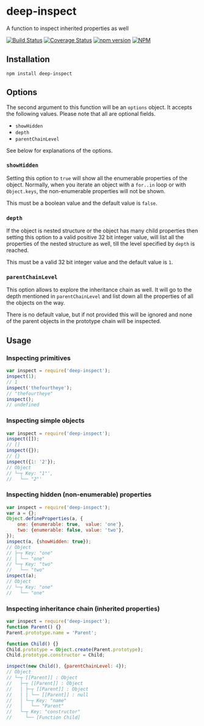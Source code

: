 # deep-inspect
A function to inspect inherited properties as well

[![Build
Status](https://travis-ci.org/thefourtheye/deep-inspect.svg?branch=master)](https://travis-ci.org/thefourtheye/deep-inspect)
[![Coverage
Status](https://coveralls.io/repos/thefourtheye/deep-inspect/badge.svg?branch=master&service=github)](https://coveralls.io/github/thefourtheye/deep-inspect?branch=master)
[![npm version](https://badge.fury.io/js/deep-inspect.svg)](https://badge.fury.io/js/deep-inspect)
[![NPM](https://nodei.co/npm/deep-inspect.png?downloads=true&downloadRank=true&stars=true)](https://nodei.co/npm/deep-inspect)

## Installation

    npm install deep-inspect

## Options

The second argument to this function will be an `options` object. It
accepts the following values. Please note that all are optional fields.

* `showHidden`
* `depth`
* `parentChainLevel`

See below for explanations of the options.

### `showHidden`

Setting this option to `true` will show all the enumerable properties of the
object. Normally, when you iterate an object with a `for..in` loop or with
`Object.keys`, the non-enumerable properties will not be shown.

This must be a boolean value and the default value is `false`.

### `depth`

If the object is nested structure or the object has many child properties then
setting this option to a valid positive 32 bit integer value, will list all the
properties of the nested structure as well, till the level specified by `depth`
is reached.

This must be a valid 32 bit integer value and the default value is `1`.

### `parentChainLevel`

This option allows to explore the inheritance chain as well. It will go to the
depth mentioned in `parentChainLevel` and list down all the properties of all
the objects on the way.

There is no default value, but if not provided this will be ignored and none of
the parent objects in the prototype chain will be inspected.

## Usage

### Inspecting primitives

```js
var inspect = require('deep-inspect');
inspect(1);
// 1
inspect('thefourtheye');
// "thefourtheye"
inspect();
// undefined
```

### Inspecting simple objects

```js
var inspect = require('deep-inspect');
inspect([]);
// []
inspect({});
// {}
inspect({1: '2'});
// Object
// └─┬ Key: "1"',
//   └── "2"'
```

### Inspecting hidden (non-enumerable) properties

```js
var inspect = require('deep-inspect');
var a = {};
Object.defineProperties(a, {
    one: {enumerable: true,  value: 'one'},
    two: {enumerable: false, value: 'two'},
});
inspect(a, {showHidden: true});
// Object
// ├─┬ Key: "one"
// │ └── "one"
// └─┬ Key: "two"
//   └── "two"
inspect(a);
// Object
// └─┬ Key: "one"
//   └── "one"
```

### Inspecting inheritance chain (inherited properties)

```js
var inspect = require('deep-inspect');
function Parent() {}
Parent.prototype.name = 'Parent';

function Child() {}
Child.prototype = Object.create(Parent.prototype);
Child.prototype.constructor = Child;

inspect(new Child(), {parentChainLevel: 4});
// Object
// └─┬ [[Parent]] : Object
//   ├─┬ [[Parent]] : Object
//   │ ├─┬ [[Parent]] : Object
//   │ │ └── [[Parent]] : null
//   │ └─┬ Key: "name"
//   │   └── "Parent"
//   └─┬ Key: "constructor"
//     └── [Function Child]
```
